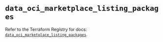 # `data_oci_marketplace_listing_packages`

Refer to the Terraform Registry for docs: [`data_oci_marketplace_listing_packages`](https://registry.terraform.io/providers/hashicorp/oci/7.19.0/docs/data-sources/marketplace_listing_packages).

